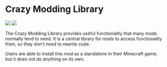 # Crazy Modding Library

[![](https://img.shields.io/badge/Mod%20Version-1.0.0-green.svg)](https://github.com/AndysMods/crazy-modding-library)
[![](https://img.shields.io/badge/Changelog-informational.svg)](https://github.com/AndysMods/crazy-modding-library/blob/main/changelog.md)

The Crazy Modding Library provides useful functionality that many mods normally tend to need. It is a central library for mods to access functionality from, so they don't need to rewrite code.

Users are able to install this mod as a standalone in their Minecraft game, but it does not do anything on its own.